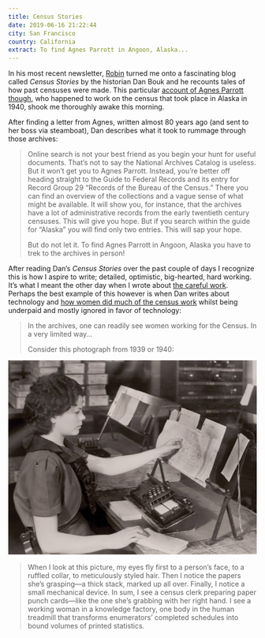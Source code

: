 ```yaml
---
title: Census Stories
date: 2019-06-16 21:22:44
city: San Francisco
country: California
extract: To find Agnes Parrott in Angoon, Alaska...
---
```


In his most recent newsletter, [Robin](https://www.robinsloan.com/) turned me onto a fascinating blog called _Census Stories_ by the historian Dan Bouk and he recounts tales of how past censuses were made. This particular [account of Agnes Parrott though](http://censusstories.us/2018/10/29/Alaska-paths.html), who happened to work on the census that took place in Alaska in 1940, shook me thoroughly awake this morning.

After finding a letter from Agnes, written almost 80 years ago (and sent to her boss via steamboat), Dan describes what it took to rummage through those archives:

> Online search is not your best friend as you begin your hunt for useful documents. That’s not to say the National Archives Catalog is useless. But it won’t get you to Agnes Parrott. Instead, you’re better off heading straight to the Guide to Federal Records and its entry for Record Group 29 “Records of the Bureau of the Census.” There you can find an overview of the collections and a vague sense of what might be available. It will show you, for instance, that the archives have a lot of administrative records from the early twentieth century censuses. This will give you hope. But if you search within the guide for “Alaska” you will find only two entries. This will sap your hope.
>
> But do not let it. To find Agnes Parrott in Angoon, Alaska you have to trek to the archives in person!

After reading Dan’s _Census Stories_ over the past couple of days I recognize this is how I aspire to write; detailed, optimistic, big-hearted, hard working. It’s what I meant the other day when I wrote about [the careful work](https://www.robinrendle.com/notes/the-careful-work). Perhaps the best example of this however is when Dan writes about technology and [how women did much of the census work](https://censusstories.us/2018/08/11/foudray.html) whilst being underpaid and mostly ignored in favor of technology:

> In the archives, one can readily see women working for the Census. In a very limited way…
>
> Consider this photograph from 1939 or 1940:

![Census Stories](/uploads/census-stories.jpg)

> When I look at this picture, my eyes fly first to a person’s face, to a ruffled collar, to meticulously styled hair. Then I notice the papers she’s grasping—a thick stack, marked up all over. Finally, I notice a small mechanical device. In sum, I see a census clerk preparing paper punch cards—like the one she’s grabbing with her right hand. I see a working woman in a knowledge factory, one body in the human treadmill that transforms enumerators’ completed schedules into bound volumes of printed statistics.
